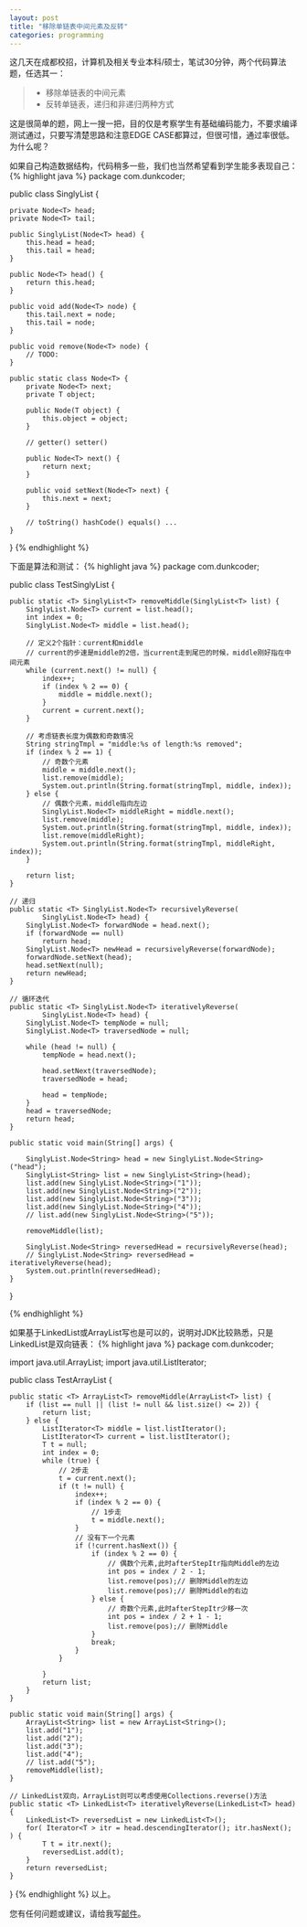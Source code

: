 ```yaml
---
layout: post
title: "移除单链表中间元素及反转"
categories: programming
---
```


这几天在成都校招，计算机及相关专业本科/硕士，笔试30分钟，两个代码算法题，任选其一：
>* 移除单链表的中间元素
>* 反转单链表，递归和非递归两种方式

这是很简单的题，网上一搜一把，目的仅是考察学生有基础编码能力，不要求编译测试通过，只要写清楚思路和注意EDGE CASE都算过，但很可惜，通过率很低。为什么呢？

如果自己构造数据结构，代码稍多一些，我们也当然希望看到学生能多表现自己：
{% highlight java %}
package com.dunkcoder;

public class SinglyList<T> {

	private Node<T> head;
	private Node<T> tail;

	public SinglyList(Node<T> head) {
		this.head = head;
		this.tail = head;
	}

	public Node<T> head() {
		return this.head;
	}

	public void add(Node<T> node) {
		this.tail.next = node;
		this.tail = node;
	}

	public void remove(Node<T> node) {
		// TODO:
	}

	public static class Node<T> {
		private Node<T> next;
		private T object;

		public Node(T object) {
			this.object = object;
		}

		// getter() setter()

		public Node<T> next() {
			return next;
		}

		public void setNext(Node<T> next) {
			this.next = next;
		}

		// toString() hashCode() equals() ...
	}
}
{% endhighlight %}

下面是算法和测试：
{% highlight java %}
package com.dunkcoder;

public class TestSinglyList {

	public static <T> SinglyList<T> removeMiddle(SinglyList<T> list) {
		SinglyList.Node<T> current = list.head();
		int index = 0;
		SinglyList.Node<T> middle = list.head();

		// 定义2个指针：current和middle
		// current的步速是middle的2倍，当current走到尾巴的时候，middle刚好指在中间元素
		while (current.next() != null) {
			index++;
			if (index % 2 == 0) {
				middle = middle.next();
			}
			current = current.next();
		}

		// 考虑链表长度为偶数和奇数情况
		String stringTmpl = "middle:%s of length:%s removed";
		if (index % 2 == 1) {
			// 奇数个元素
			middle = middle.next();
			list.remove(middle);
			System.out.println(String.format(stringTmpl, middle, index));
		} else {
			// 偶数个元素，middle指向左边
			SinglyList.Node<T> middleRight = middle.next();
			list.remove(middle);
			System.out.println(String.format(stringTmpl, middle, index));
			list.remove(middleRight);
			System.out.println(String.format(stringTmpl, middleRight, index));
		}

		return list;
	}

	// 递归
	public static <T> SinglyList.Node<T> recursivelyReverse(
			SinglyList.Node<T> head) {
		SinglyList.Node<T> forwardNode = head.next();
		if (forwardNode == null)
			return head;
		SinglyList.Node<T> newHead = recursivelyReverse(forwardNode);
		forwardNode.setNext(head);
		head.setNext(null);
		return newHead;
	}

	// 循环迭代
	public static <T> SinglyList.Node<T> iterativelyReverse(
			SinglyList.Node<T> head) {
		SinglyList.Node<T> tempNode = null;
		SinglyList.Node<T> traversedNode = null;

		while (head != null) {
			tempNode = head.next();

			head.setNext(traversedNode);
			traversedNode = head;

			head = tempNode;
		}
		head = traversedNode;
		return head;
	}

	public static void main(String[] args) {

		SinglyList.Node<String> head = new SinglyList.Node<String>("head");
		SinglyList<String> list = new SinglyList<String>(head);
		list.add(new SinglyList.Node<String>("1"));
		list.add(new SinglyList.Node<String>("2"));
		list.add(new SinglyList.Node<String>("3"));
		list.add(new SinglyList.Node<String>("4"));
		// list.add(new SinglyList.Node<String>("5"));

		removeMiddle(list);

		SinglyList.Node<String> reversedHead = recursivelyReverse(head);
		// SinglyList.Node<String> reversedHead = iterativelyReverse(head);
		System.out.println(reversedHead);
	}

}

{% endhighlight %}

如果基于LinkedList或ArrayList写也是可以的，说明对JDK比较熟悉，只是LinkedList是双向链表：
{% highlight java %}
package com.dunkcoder;

import java.util.ArrayList;
import java.util.ListIterator;

public class TestArrayList {

	public static <T> ArrayList<T> removeMiddle(ArrayList<T> list) {
		if (list == null || (list != null && list.size() <= 2)) {
			return list;
		} else {
			ListIterator<T> middle = list.listIterator();
			ListIterator<T> current = list.listIterator();
			T t = null;
			int index = 0;
			while (true) {
				// 2步走
				t = current.next();
				if (t != null) {
					index++;
					if (index % 2 == 0) {
						// 1步走
						t = middle.next();
					}
					// 没有下一个元素
					if (!current.hasNext()) {
						if (index % 2 == 0) {
							// 偶数个元素,此时afterStepItr指向Middle的左边
							int pos = index / 2 - 1;
							list.remove(pos);// 删除Middle的左边
							list.remove(pos);// 删除Middle的右边
						} else {
							// 奇数个元素,此时afterStepItr少移一次
							int pos = index / 2 + 1 - 1;
							list.remove(pos);// 删除Middle
						}
						break;
					}
				}

			}
			return list;
		}
	}

	public static void main(String[] args) {
		ArrayList<String> list = new ArrayList<String>();
		list.add("1");
		list.add("2");
		list.add("3");
		list.add("4");
		// list.add("5");
		removeMiddle(list);
	}

	// LinkedList双向，ArrayList则可以考虑使用Collections.reverse()方法
	public static <T> LinkedList<T> iterativelyReverse(LinkedList<T> head) {
		LinkedList<T> reversedList = new LinkedList<T>();
		for( Iterator<T > itr = head.descendingIterator(); itr.hasNext(); ) {
		    T t = itr.next();
		    reversedList.add(t);
		}
		return reversedList;
	}
}
{% endhighlight %}
以上。

您有任何问题或建议，请给我写[邮件](mailto:yinwer81@gmail.com)。

